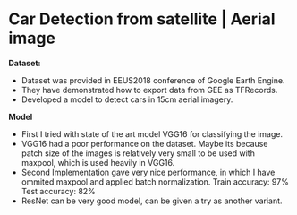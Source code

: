 # Car Detection from satellite | Aerial image

<b>Dataset:</b> 
<ul>
	<li>Dataset was provided in EEUS2018 conference of Google Earth Engine.</li>
	<li>They have demonstrated how to export data from GEE as TFRecords.</li>
	<li>Developed a model to detect cars in 15cm aerial imagery.</li>
</ul>

<b>Model</b>
<ul>
	<li>
		First I tried with state of the art model VGG16 for classifying the image.
	</li>
	<li>
		VGG16 had a poor performance on the dataset. Maybe its because patch size of the images is relatively very small to be used with maxpool, which is used heavily in VGG16.
	</li>
	<li>
		Second Implementation gave very nice performance, in which I have ommited maxpool and applied batch normalization. 
		Train accuracy: 97%
		Test accuracy: 82%
	</li>
	<li>ResNet can be very good model, can be given a try as another variant.</li>
</ul>